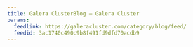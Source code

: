 ```yaml
---
title: Galera ClusterBlog – Galera Cluster
params:
  feedlink: https://galeracluster.com/category/blog/feed/
  feedid: 3ac1740c490c9b8f491fd9dfd70acdb9
---
```

